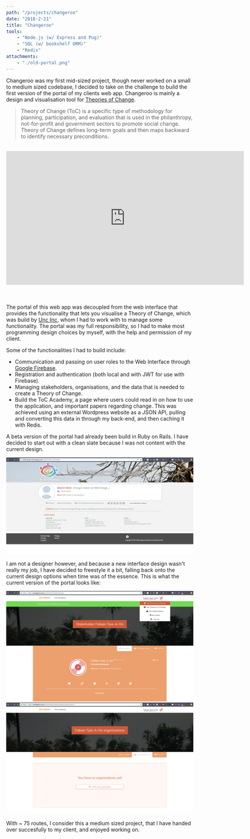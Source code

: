 ```yaml
---
path: "/projects/changeroo"
date: "2018-2-21"
title: "Changeroo"
tools: 
    - "Node.js (w/ Express and Pug)"
    - "SQL (w/ bookshelf ORM)"
    - "Redis"
attachments:
    - "./old-portal.png"
---
```


Changeroo was my first mid-sized project, though never worked on a small to medium sized codebase, I decided to take on the challenge to build the first version of the portal of my clients web app. Changeroo is mainly a design and visualisation tool for <a target="_blank" href="https://en.wikipedia.org/wiki/Theory_of_change">Theories of Change</a>.

> Theory of Change (ToC) is a specific type of methodology for planning, participation, and evaluation that is used in the philanthropy, not-for-profit and government sectors to promote social change. Theory of Change defines long-term goals and then maps backward to identify necessary preconditions.

<br>
<div class='embed-container'><iframe src="https://player.vimeo.com/video/229111344" width="640" height="360" frameborder="0" webkitallowfullscreen mozallowfullscreen allowfullscreen></iframe></div>
<br>
<br>

The portal of this web app was decoupled from the web interface that provides the functionality that lets you visualise a Theory of Change, which was build by <a href="https://www.uncinc.nl/en/" target="_blank">Unc Inc</a>, whom I had to work with to manage some functionality.
The portal was my full responsibility, so I had to make most programming design choices by myself, with the help and permission of my client.

Some of the functionalities I had to build include:

* Communication and passing on user roles to the Web Interface through <a href="https://firebase.google.com/">Google Firebase</a>.
* Registration and authentication (both local and with JWT for use with Firebase).
* Managing stakeholders, organisations, and the data that is needed to create a Theory of Change.
* Build the ToC Academy, a page where users could read in on how to use the application, and important papers regarding change. This was achieved using an external Wordpress website as a JSON API, pulling and converting this data in through my back-end, and then caching it with Redis.

A beta version of the portal had already been build in Ruby on Rails. I have decided to start out with a clean slate because I was not content with the current design.

<img src="./old-portal.png" />
<br>

I am not a designer however, and because a new interface design wasn't really my job, I have decided to freestyle it a bit, falling back onto the current design options when time was of the essence. This is what the current version of the portal looks like:

<img src="./profile.png" />
<br>
<img src="./organisations.png" />
<br>

With ~ 75 routes, I consider this a medium sized project, that I have handed over succesfully to my client, and enjoyed working on.
